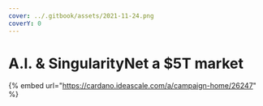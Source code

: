 ```yaml
---
cover: ../.gitbook/assets/2021-11-24.png
coverY: 0
---
```


# A.I. & SingularityNet a $5T market

{% embed url="https://cardano.ideascale.com/a/campaign-home/26247" %}
